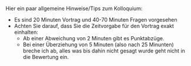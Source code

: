 Hier ein paar allgemeine Hinweise/Tips zum Kolloquium:
* Es sind 20 Minuten Vortrag und 40-70 Minuten Fragen vorgesehen
* Achten Sie darauf, dass Sie die Zeitvorgabe für den Vortrag exakt einhalten:
	* Ab einer Abweichung von 2 Minuten gibt es Punktabzüge.
	* Bei einer Überziehung von 5 Minuten (also nach 25 Minunten) breche ich ab, alles was bis dahin nicht gesagt wurde geht nicht in die Bewertung ein.
